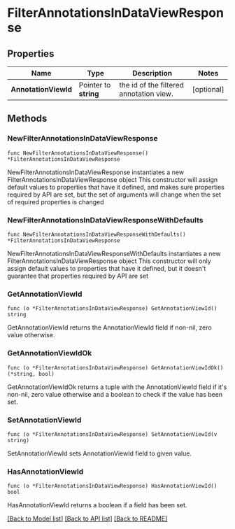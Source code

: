 # FilterAnnotationsInDataViewResponse

## Properties

Name | Type | Description | Notes
------------ | ------------- | ------------- | -------------
**AnnotationViewId** | Pointer to **string** | the id of the filtered annotation view. | [optional] 

## Methods

### NewFilterAnnotationsInDataViewResponse

`func NewFilterAnnotationsInDataViewResponse() *FilterAnnotationsInDataViewResponse`

NewFilterAnnotationsInDataViewResponse instantiates a new FilterAnnotationsInDataViewResponse object
This constructor will assign default values to properties that have it defined,
and makes sure properties required by API are set, but the set of arguments
will change when the set of required properties is changed

### NewFilterAnnotationsInDataViewResponseWithDefaults

`func NewFilterAnnotationsInDataViewResponseWithDefaults() *FilterAnnotationsInDataViewResponse`

NewFilterAnnotationsInDataViewResponseWithDefaults instantiates a new FilterAnnotationsInDataViewResponse object
This constructor will only assign default values to properties that have it defined,
but it doesn't guarantee that properties required by API are set

### GetAnnotationViewId

`func (o *FilterAnnotationsInDataViewResponse) GetAnnotationViewId() string`

GetAnnotationViewId returns the AnnotationViewId field if non-nil, zero value otherwise.

### GetAnnotationViewIdOk

`func (o *FilterAnnotationsInDataViewResponse) GetAnnotationViewIdOk() (*string, bool)`

GetAnnotationViewIdOk returns a tuple with the AnnotationViewId field if it's non-nil, zero value otherwise
and a boolean to check if the value has been set.

### SetAnnotationViewId

`func (o *FilterAnnotationsInDataViewResponse) SetAnnotationViewId(v string)`

SetAnnotationViewId sets AnnotationViewId field to given value.

### HasAnnotationViewId

`func (o *FilterAnnotationsInDataViewResponse) HasAnnotationViewId() bool`

HasAnnotationViewId returns a boolean if a field has been set.


[[Back to Model list]](../README.md#documentation-for-models) [[Back to API list]](../README.md#documentation-for-api-endpoints) [[Back to README]](../README.md)


